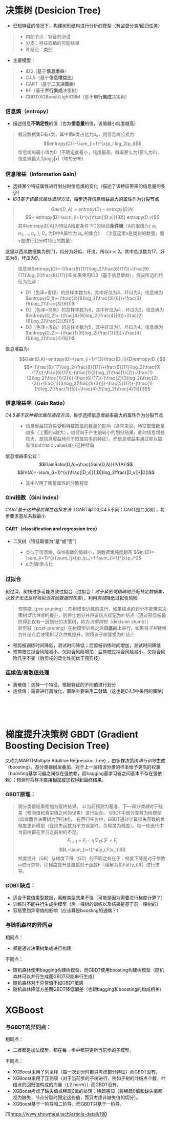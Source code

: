 # 决策树 (Desicion Tree)
* 已知特征的情况下，构建树形结构进行分析的模型（有监督分类/回归任务）

>* 内部节点：特征的测试
>* 分支：特征取值的可能结果
>* 叶结点：类别

* 主要模型：
>* ID3（基于**信息增益**）
>* C4.5（基于**信息增益比**）
>* CART（基于**二叉决策树**）
>* RF（基于**并行集成**决策树）
>* GBDT/XGBoost/LightGBM（基于**串行集成**决策树）

### 信息熵（entropy）
* 描述信息**不确定性**的值（也为**信息量**的值，该值越小纯度越高）
> 假设数据集D有x类，其中第k类占比为$p_k$，则信息熵公式为
> $$entropy(D)=-\sum_{i=1}^{x}p_i log_2(p_i)$$
> 信息熵的最小值为0（不确定度最小，纯度最高，概率要么为1要么为0），信息熵最大为$log_2|x|$（均匀分布）

### 信息增益（Information Gain）
* 选择某个特征属性进行划分时信息熵的变化（描述了该特征带来的信息量的多少）
* *ID3基于该最优属性选择方法*，每步选择信息增益最大的属性作为分裂节点
> $$Gain(D,A)=entropy(D)-entropy(D|A)$$
> $$=-entropy(D)-\sum_{i=1}^{v}\frac{|D_v|}{|D|} entropy(D_v)$$
> 其中entropy(D|A)为特征A给定条件下D的经验**条件熵**（A的取值为{ $a_1,a_2,...,a_v$ }, $D_v$ 为D中A属性为 $a_v$ 的集合）
> （注意这里x是类别的数量，而v是进行划分时特征的数量）

这里以西瓜数据集为例[1]，瓜分为好瓜、坏瓜，所以$x=2$。其中总瓜数为17，好瓜为8，坏瓜为9。
> 信息熵$entropy(D)=-(\frac{8}{17}\log_2(\frac{8}{17})+\frac{9}{17}\log_2(\frac{9}{17}))$
> 如果使用ID3（基于信息增益），假设所选的特征为色泽：
>* D1（色泽=青绿）的总样本数为6，其中好瓜为3，坏瓜为3，信息熵为$entropy(D_1)=-(\frac{3}{6}log_2(\frac{3}{6})+\frac{3}{6}log_2(\frac{3}{6}))$ <br>
>* D2（色泽=乌黑）的总样本数为6，其中好瓜为4，坏瓜为2，信息熵为$entropy(D_2)=-(\frac{4}{6}log_2(\frac{4}{6})+\frac{2}{6}log_2(\frac{2}{6}))$ <br>
>* D3（色泽=浅白）的总样本数为5，其中好瓜为1，坏瓜为4，信息熵为$entropy(D_2)=-(\frac{1}{6}log_2(\frac{1}{6})+\frac{4}{6}log_2(\frac{4}{6}))$ 

信息增益为:
> $$Gain(D,A)=entropy(D)-\sum_{i=1}^{3}\frac{|D_i|}{D}entropy(D_i)$$
> $$=-(\frac{8}{17}\log_2(\frac{8}{17})+\frac{9}{17}\log_2(\frac{9}{17}))-\frac{6}{17}(-(\frac{1}{2}log_2(\frac{1}{2})+\frac{1}{2}log_2(\frac{1}{2})))-\frac{6}{17}(-(\frac{2}{3}log_2(\frac{2}{3})+\frac{1}{3}log_2(\frac{1}{3})))-\frac{5}{17}(-(\frac{1}{5}log_2(\frac{1}{5})+\frac{4}{5}log_2(\frac{4}{5})))$$

### 信息增益率（Gain Ratio）
*C4.5基于这种最优属性选择方法*，每步选择信息增益率最大的属性作为分裂节点
>* 信息增益较容易受到特征取值的数量的影响（通常来说，特征取值数量越多（上面的x越大），越倾向于产生熵较小的划分结果，此时信息增益较大，故信息增益倾向于取值较多的特征），而信息增益率通过除以固有值(intrinsic value)减小这种倾向

信息增益率公式：
$$GainRatio(D,A)=\frac{Gain(D,A)}{IV(A)}$$
$$IV(A)=-\sum_{i=1}^{v}\frac{|D_v|}{|D|}log_2\frac{|D_v|}{|D|}$$
>* 其中IV用于衡量属性的分散程度

### Gini指数（Gini Index）
*CART基于这种最优属性选择方法*（CART与ID3,C4.5不同：CART是二叉树），每步要求基尼系数最小
#### CART（classification and regression tree）
* 二叉树（特征取值为“是”或“否”）
>* 类似于信息熵，Gini指数的值越小，则数据集纯度越高
> $Gini(D)=-\sum_{i=1}^{x}\sum_{j≠i}p_ip_j=1-\sum_{i=1}^{x}p_i^2$
>* $p_i$为第i类占比

### 过拟合
树过深、树枝过多可能导致过拟合（过拟合：*过于紧密或精确地匹配特定数据集，以致于无法良好地拟合其他数据的现象*），利用*剪枝*降低过拟合风险
> 预剪枝（pre-pruning）：在树模型训练前进行，如果结点的划分不能带来决策树*泛化性能*的提升，则停止划分并将该结点标记为叶结点（通过预剪枝最终得到仅有一层划分的决策树，称为*决策树桩*（decision stump））  
> 后剪枝（post-pruning）在树模型训练之后**自底向上**进行，如果将*子树*替换为叶结点后决策树*泛化性能*提升，则将该子树替换为叶结点
* 预剪枝训练时间降低，测试时间降低；后剪枝训练时间增加，测试时间降低
* 预剪枝过拟合风险减小，欠拟合风险增加；后剪枝过拟合风险减小，欠拟合风险几乎不变（后剪枝的泛化性能优于预剪枝）

### 连续值/离散值处理
* 离散值：选择一个特征，根据特征的不同值进行划分
* 连续值：需要进行离散化，策略主要采用**二分法**（这也是*C4.5*中采用的策略）

<br>
<br>
<br>

# 梯度提升决策树 GBDT (Gradient Boosting Decision Tree) 
又称为MART(Multiple Additive Regression Tree) ，由多棵决策树*串行训练*生成（boosting）。基分类器层层叠加，对于上一层错误分类的样本给予更高的权重（boosting基学习器之间存在强依赖，而bagging基学习器之间基本不存在强依赖）；预测时将样本直接相加或加权得到最终结果。

### GBDT原理：
> 弱分类器结果相加为最终结果。
> 以当前预测为基准，下一*弱分类器*对于残差（预测值和真实值之间的误差）进行拟合。
> GBDT中弱分类器为树模型(具体而言决策树为回归树)。
在回归任务中，GBDT通过计算损失函数的负梯度更新模型（在损失函数为平方误差时，负梯度为残差）。每一轮迭代中当前树都在学习之前树的不足。
$$F_{i+1}=F_i-η▽_FL|F=F_{i}$$
$$L=\sum_{i=1}^nl(y_i,F(x_i))$$
梯度提升（GB）与梯度下降（GD）的不同之处在于：梯度下降是对于参数ω进行求导，而梯度提升是直接对于函数F（理解为$\hat{y_i}$）进行求导。

### GDBT缺点：
* 适合于数值类型数据，离散类型效果不佳（可能是因为需要进行梯度计算？）
* 训练时不能并行生成树模型（后一棵树的训练以及结果是基于前一棵树的）
* 容易受到异常值的影响（应该算是boosting的通病？）


### 与随机森林的异同点
相同点：
* 都是通过决策树集成进行构建 

不同点：
* 随机森林使用bagging构建树模型，而GBDT使用boosting构建树模型（随机森林可以并行生成而GBDT只能串行生成）
* 随机森林对于异常值不如GBDT敏感
* 随机森林降低方差而GBDT降低偏差（也跟bagging和boosting的构成相关）

# XGBoost
### 与GBDT的异同点：
相同点：
* 二者都是加法模型，都在每一步中都只更新当前步的子模型。 

不同点：
* XGBoost采用了列采样（每一次划分时都只考虑部分特征）而GBDT没有。
* XGBoost采用了正则项（对于当前步的子树进行，例如子树的叶结点个数，叶结点的回归值构成的向量（L2 norm））而GBDT没有。
* XGBoost考虑了缺失值或稀疏0值的处理：稀疏感知（将稀疏0值和缺失值都视为缺失，节点分裂时固定这些值，而只考虑非缺失值的切分）。
* XGBoost基于一阶导和二阶导，而GBDT只基于一阶导。



[1]https://www.showmeai.tech/article-detail/190
